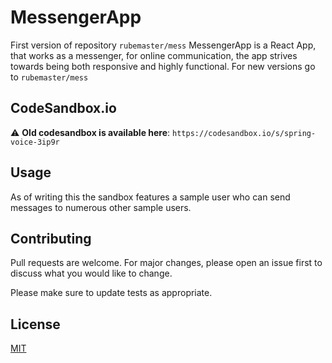 # MessengerApp

First version of repository ```rubemaster/mess``` MessengerApp is a React App, that works as a messenger, for online communication, the app strives towards being both responsive and highly functional. For new versions go to ```rubemaster/mess``` 

## CodeSandbox.io

:warning: **Old codesandbox is available here**: ```https://codesandbox.io/s/spring-voice-3ip9r```

## Usage

As of writing this the sandbox features a sample user who can send messages to numerous other sample users.

## Contributing
Pull requests are welcome. For major changes, please open an issue first to discuss what you would like to change.

Please make sure to update tests as appropriate.

## License
[MIT](https://choosealicense.com/licenses/mit/)
